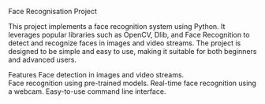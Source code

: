  Face Recognisation Project
 
This project implements a face recognition system using Python. It leverages popular libraries such as OpenCV, Dlib, and Face Recognition to detect and recognize faces in images and video streams. The project is designed to be simple and easy to use, making it suitable for both beginners and advanced users. 
 
Features 
Face detection in images and video streams.  
Face recognition using pre-trained models.
Real-time face recognition using a webcam.
Easy-to-use command line interface.
 
